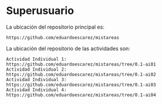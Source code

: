 # Superusuario

La ubicación del repositorio principal es:

    https://github.com/eduardoescarez/mistareas

La ubicación del repositorio de las actividades son:

    Actividad Individual 1: https://github.com/eduardoescarez/mistareas/tree/0.1-ai01
    Actividad Individual 2: https://github.com/eduardoescarez/mistareas/tree/0.1-ai02    
    Actividad Individual 3: https://github.com/eduardoescarez/mistareas/tree/0.1-ai03
    Actividad Individual 4: https://github.com/eduardoescarez/mistareas/tree/0.1-ai04